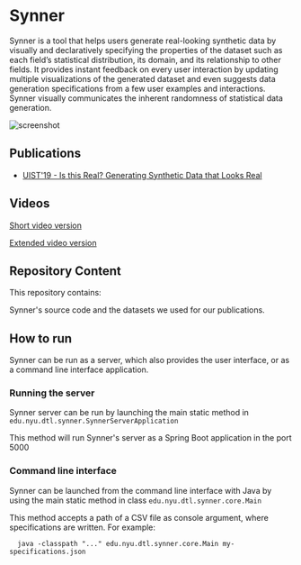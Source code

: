 # Synner

Synner is a tool that helps users generate real-looking synthetic data by visually and declaratively specifying the 
properties of the dataset such as each field’s statistical distribution, its domain, and its relationship to other fields. 
It provides instant feedback on every user interaction by updating multiple visualizations of the generated dataset and 
even suggests data generation specifications from a few user examples and interactions. Synner visually communicates 
the inherent randomness of statistical data generation. 

![screenshot](https://github.com/miromannino/synner/blob/resources/synner-screenshot.png)


## Publications

- [UIST'19 - Is this Real? Generating Synthetic Data that Looks Real](https://github.com/dtl-nyuad/synner/raw/resources/Synner-UIST2019.pdf)


## Videos

[Short video version](https://youtu.be/ez2Tge5Bf2M)

[Extended video version](https://youtu.be/BH9tiuoayp0)

## Repository Content

This repository contains:

Synner's source code and the datasets we used for our publications.

## How to run

Synner can be run as a server, which also provides the user interface, or as a command line interface application.


### Running the server

Synner server can be run by launching the main static method in `edu.nyu.dtl.synner.SynnerServerApplication`

This method will run Synner's server as a Spring Boot application in the port 5000


### Command line interface

Synner can be launched from the command line interface with Java by using the main static method in 
class `edu.nyu.dtl.synner.core.Main`

This method accepts a path of a CSV file as console argument, where specifications are written. For example:

```
  java -classpath "..." edu.nyu.dtl.synner.core.Main my-specifications.json
```




